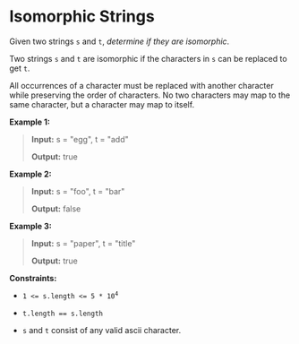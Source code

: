 # Isomorphic Strings

Given two strings <code>s</code> and <code>t</code>, *determine if they are isomorphic*.

Two strings <code>s</code> and <code>t</code> are isomorphic if the characters in <code>s</code> can be replaced to get <code>t</code>.

All occurrences of a character must be replaced with another character while preserving the order of characters. No two characters may map to the same character, but a character may map to itself.


**Example 1:**
>
> **Input:** s = "egg", t = "add"
>
> **Output:** true

**Example 2:**
>
> **Input:** s = "foo", t = "bar"
>
> **Output:** false

**Example 3:**
>
> **Input:** s = "paper", t = "title"
>
> **Output:** true


**Constraints:**

- <code>1 &lt;= s.length &lt;= 5 * 10<sup>4</sup></code>

- <code>t.length == s.length</code>

- <code>s</code> and <code>t</code> consist of any valid ascii character.
